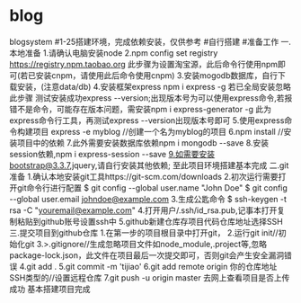 # blog
blogsystem
#1-25搭建环境，完成依赖安装，仅供参考
#自行搭建
#准备工作
一.本地准备
1.请确认电脑安装node
2.npm config set registry https://registry.npm.taobao.org
此步骤为设置淘宝源，此后命令行使用npm即可(若已安装cnpm，请使用此后命令使用cnpm)
3.安装mogodb数据库，自行下载安装，(注意data/db)
4.安装框架express
npm i express -g
若已全局安装忽略此步骤
测试安装成功express --version;出现版本号为可以使用express命令,若报错不是命令，可能存在版本问题，需安装npm i express-generator -g
此为express命令行工具，再测试express --version出现版本号即可
5.使用express命令构建项目
express -e myblog //创建一个名为myblog的项目
6.npm install //安装项目中的依赖
7.此外需要安装数据库依赖npm i mongodb --save
8.安装session依赖,npm i express-session --save
9.如需要安装bootstrap@3.3.7,jquery,请自行安装其他依赖;
至此项目环境搭建基本完成
二.git 准备
1.确认本地安装git工具https://git-scm.com/downloads
2.初次运行需要打开git命令行进行配置
$ git config --global user.name "John Doe"
$ git config --global user.email johndoe@example.com
3.生成公匙命令
$ ssh-keygen -t rsa -C "youremail@example.com"
4.打开用户/.ssh/id_rsa.pub,记事本打开复制粘贴到github账号设置ssh中
5.github新建仓库存项目代码仓库地址选择SSH
三.提交项目到github仓库
1.在第一步的项目根目录中打开git，
2.运行git init//初始化git
3.>.gitignore//生成忽略项目文件如node_module,.project等,忽略package-lock.json，此文件在项目最后一次提交即可，否则git会产生安全漏洞错误
4.git add .
5.git commit -m 'tijiao'
6.git add remote origin 你的仓库地址SSH类型的//设置远程仓库
7.git push -u origin master
去网上查看项目是否上传成功
基本搭建项目完成
